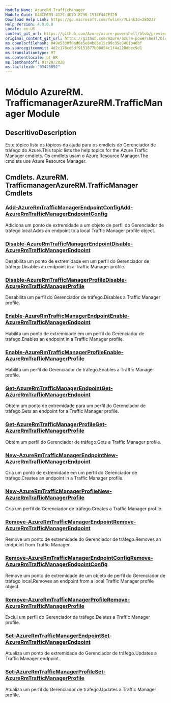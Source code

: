 ```yaml
---
Module Name: AzureRM.TrafficManager
Module Guid: D48CF693-4125-4D2D-8790-1514F44CE325
Download Help Link: https://go.microsoft.com/fwlink/?LinkId=280237
Help Version: 4.0.0.0
Locale: en-US
content_git_url: https://github.com/Azure/azure-powershell/blob/preview/src/ResourceManager/TrafficManager/Commands.TrafficManager2/help/AzureRM.TrafficManager.md
original_content_git_url: https://github.com/Azure/azure-powershell/blob/preview/src/ResourceManager/TrafficManager/Commands.TrafficManager2/help/AzureRM.TrafficManager.md
ms.openlocfilehash: 049e5330f0ad8e5e84b65e15c99c35e8481b46bf
ms.sourcegitcommit: 4d2c178cd6df9151877b08d54c1f4a228dbec9d1
ms.translationtype: MT
ms.contentlocale: pt-BR
ms.lasthandoff: 01/29/2020
ms.locfileid: "93425892"
---
```

# <span data-ttu-id="c5600-101">Módulo AzureRM. Trafficmanager</span><span class="sxs-lookup"><span data-stu-id="c5600-101">AzureRM.TrafficManager Module</span></span>
## <span data-ttu-id="c5600-102">Descritivo</span><span class="sxs-lookup"><span data-stu-id="c5600-102">Description</span></span>
<span data-ttu-id="c5600-103">Este tópico lista os tópicos da ajuda para os cmdlets do Gerenciador de tráfego do Azure.</span><span class="sxs-lookup"><span data-stu-id="c5600-103">This topic lists the help topics for the Azure Traffic Manager cmdlets.</span></span> <span data-ttu-id="c5600-104">Os cmdlets usam o Azure Resource Manager.</span><span class="sxs-lookup"><span data-stu-id="c5600-104">The cmdlets use Azure Resource Manager.</span></span>

## <span data-ttu-id="c5600-105">Cmdlets. AzureRM. Trafficmanager</span><span class="sxs-lookup"><span data-stu-id="c5600-105">AzureRM.TrafficManager Cmdlets</span></span>
### [<span data-ttu-id="c5600-106">Add-AzureRmTrafficManagerEndpointConfig</span><span class="sxs-lookup"><span data-stu-id="c5600-106">Add-AzureRmTrafficManagerEndpointConfig</span></span>](Add-AzureRmTrafficManagerEndpointConfig.md)
<span data-ttu-id="c5600-107">Adiciona um ponto de extremidade a um objeto de perfil do Gerenciador de tráfego local.</span><span class="sxs-lookup"><span data-stu-id="c5600-107">Adds an endpoint to a local Traffic Manager profile object.</span></span>

### [<span data-ttu-id="c5600-108">Disable-AzureRmTrafficManagerEndpoint</span><span class="sxs-lookup"><span data-stu-id="c5600-108">Disable-AzureRmTrafficManagerEndpoint</span></span>](Disable-AzureRmTrafficManagerEndpoint.md)
<span data-ttu-id="c5600-109">Desabilita um ponto de extremidade em um perfil do Gerenciador de tráfego.</span><span class="sxs-lookup"><span data-stu-id="c5600-109">Disables an endpoint in a Traffic Manager profile.</span></span>

### [<span data-ttu-id="c5600-110">Disable-AzureRmTrafficManagerProfile</span><span class="sxs-lookup"><span data-stu-id="c5600-110">Disable-AzureRmTrafficManagerProfile</span></span>](Disable-AzureRmTrafficManagerProfile.md)
<span data-ttu-id="c5600-111">Desabilita um perfil do Gerenciador de tráfego.</span><span class="sxs-lookup"><span data-stu-id="c5600-111">Disables a Traffic Manager profile.</span></span>

### [<span data-ttu-id="c5600-112">Enable-AzureRmTrafficManagerEndpoint</span><span class="sxs-lookup"><span data-stu-id="c5600-112">Enable-AzureRmTrafficManagerEndpoint</span></span>](Enable-AzureRmTrafficManagerEndpoint.md)
<span data-ttu-id="c5600-113">Habilita um ponto de extremidade em um perfil do Gerenciador de tráfego.</span><span class="sxs-lookup"><span data-stu-id="c5600-113">Enables an endpoint in a Traffic Manager profile.</span></span>

### [<span data-ttu-id="c5600-114">Enable-AzureRmTrafficManagerProfile</span><span class="sxs-lookup"><span data-stu-id="c5600-114">Enable-AzureRmTrafficManagerProfile</span></span>](Enable-AzureRmTrafficManagerProfile.md)
<span data-ttu-id="c5600-115">Habilita um perfil do Gerenciador de tráfego.</span><span class="sxs-lookup"><span data-stu-id="c5600-115">Enables a Traffic Manager profile.</span></span>

### [<span data-ttu-id="c5600-116">Get-AzureRmTrafficManagerEndpoint</span><span class="sxs-lookup"><span data-stu-id="c5600-116">Get-AzureRmTrafficManagerEndpoint</span></span>](Get-AzureRmTrafficManagerEndpoint.md)
<span data-ttu-id="c5600-117">Obtém um ponto de extremidade para um perfil do Gerenciador de tráfego.</span><span class="sxs-lookup"><span data-stu-id="c5600-117">Gets an endpoint for a Traffic Manager profile.</span></span>

### [<span data-ttu-id="c5600-118">Get-AzureRmTrafficManagerProfile</span><span class="sxs-lookup"><span data-stu-id="c5600-118">Get-AzureRmTrafficManagerProfile</span></span>](Get-AzureRmTrafficManagerProfile.md)
<span data-ttu-id="c5600-119">Obtém um perfil do Gerenciador de tráfego.</span><span class="sxs-lookup"><span data-stu-id="c5600-119">Gets a Traffic Manager profile.</span></span>

### [<span data-ttu-id="c5600-120">New-AzureRmTrafficManagerEndpoint</span><span class="sxs-lookup"><span data-stu-id="c5600-120">New-AzureRmTrafficManagerEndpoint</span></span>](New-AzureRmTrafficManagerEndpoint.md)
<span data-ttu-id="c5600-121">Cria um ponto de extremidade em um perfil do Gerenciador de tráfego.</span><span class="sxs-lookup"><span data-stu-id="c5600-121">Creates an endpoint in a Traffic Manager profile.</span></span>

### [<span data-ttu-id="c5600-122">New-AzureRmTrafficManagerProfile</span><span class="sxs-lookup"><span data-stu-id="c5600-122">New-AzureRmTrafficManagerProfile</span></span>](New-AzureRmTrafficManagerProfile.md)
<span data-ttu-id="c5600-123">Cria um perfil do Gerenciador de tráfego.</span><span class="sxs-lookup"><span data-stu-id="c5600-123">Creates a Traffic Manager profile.</span></span>

### [<span data-ttu-id="c5600-124">Remove-AzureRmTrafficManagerEndpoint</span><span class="sxs-lookup"><span data-stu-id="c5600-124">Remove-AzureRmTrafficManagerEndpoint</span></span>](Remove-AzureRmTrafficManagerEndpoint.md)
<span data-ttu-id="c5600-125">Remove um ponto de extremidade do Gerenciador de tráfego.</span><span class="sxs-lookup"><span data-stu-id="c5600-125">Removes an endpoint from Traffic Manager.</span></span>

### [<span data-ttu-id="c5600-126">Remove-AzureRmTrafficManagerEndpointConfig</span><span class="sxs-lookup"><span data-stu-id="c5600-126">Remove-AzureRmTrafficManagerEndpointConfig</span></span>](Remove-AzureRmTrafficManagerEndpointConfig.md)
<span data-ttu-id="c5600-127">Remove um ponto de extremidade de um objeto de perfil do Gerenciador de tráfego local.</span><span class="sxs-lookup"><span data-stu-id="c5600-127">Removes an endpoint from a local Traffic Manager profile object.</span></span>

### [<span data-ttu-id="c5600-128">Remove-AzureRmTrafficManagerProfile</span><span class="sxs-lookup"><span data-stu-id="c5600-128">Remove-AzureRmTrafficManagerProfile</span></span>](Remove-AzureRmTrafficManagerProfile.md)
<span data-ttu-id="c5600-129">Exclui um perfil do Gerenciador de tráfego.</span><span class="sxs-lookup"><span data-stu-id="c5600-129">Deletes a Traffic Manager profile.</span></span>

### [<span data-ttu-id="c5600-130">Set-AzureRmTrafficManagerEndpoint</span><span class="sxs-lookup"><span data-stu-id="c5600-130">Set-AzureRmTrafficManagerEndpoint</span></span>](Set-AzureRmTrafficManagerEndpoint.md)
<span data-ttu-id="c5600-131">Atualiza um ponto de extremidade do Gerenciador de tráfego.</span><span class="sxs-lookup"><span data-stu-id="c5600-131">Updates a Traffic Manager endpoint.</span></span>

### [<span data-ttu-id="c5600-132">Set-AzureRmTrafficManagerProfile</span><span class="sxs-lookup"><span data-stu-id="c5600-132">Set-AzureRmTrafficManagerProfile</span></span>](Set-AzureRmTrafficManagerProfile.md)
<span data-ttu-id="c5600-133">Atualiza um perfil do Gerenciador de tráfego.</span><span class="sxs-lookup"><span data-stu-id="c5600-133">Updates a Traffic Manager profile.</span></span>

